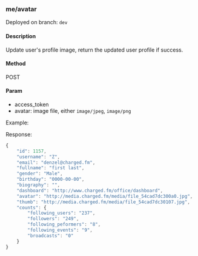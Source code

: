 ### **me/avatar**

Deployed on branch: `dev`

#### **Description**

Update user's profile image, return the updated user profile if success.

#### **Method**

POST

#### **Param**

- access_token
- avatar: image file, either `image/jpeg`, `image/png`

Example:

Response:

```javascript
{
    "id": 1157,
    "username": "Z",
    "email": "denzel@charged.fm",
    "fullname": "first last",
    "gender": "Male",
    "birthday": "0000-00-00",
    "biography": "",
    "dashboard": "http://www.charged.fm/office/dashboard",
    "avatar": "http://media.charged.fm/media/file_54cad7dc300a0.jpg",
    "thumb": "http://media.charged.fm/media/file_54cad7dc30107.jpg",
    "counts": {
        "following_users": "237",
        "followers": "249",
        "following_peformers": "8",
        "following_events": "9",
        "broadcasts": "0"
    }
}
```
